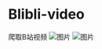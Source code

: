 # Blibli-video
爬取B站视频
![图片](https://user-images.githubusercontent.com/54969136/111414433-f7ba1900-871a-11eb-8c4d-ee73e934fe27.png)
![图片](https://user-images.githubusercontent.com/54969136/111414448-fdaffa00-871a-11eb-893c-d8624c9ee06d.png)
